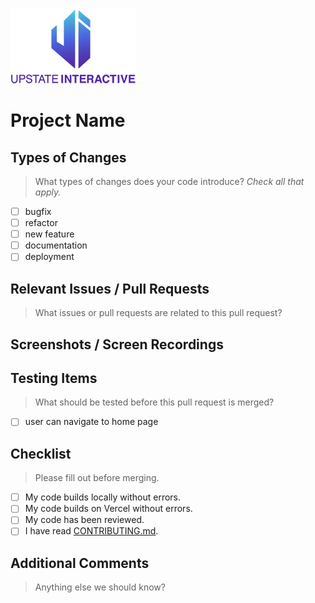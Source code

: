 <img src="sm-grad-logo.png" >

# Project Name

## Types of Changes

> What types of changes does your code introduce? _Check all that apply._

- [ ] bugfix
- [ ] refactor
- [ ] new feature
- [ ] documentation
- [ ] deployment

## Relevant Issues / Pull Requests

> What issues or pull requests are related to this pull request?

## Screenshots / Screen Recordings

## Testing Items

> What should be tested before this pull request is merged?

- [ ] user can navigate to home page

## Checklist

> Please fill out before merging.

- [ ] My code builds locally without errors.
- [ ] My code builds on Vercel without errors.
- [ ] My code has been reviewed.
- [ ] I have read [CONTRIBUTING.md](./CONTRIBUTING.md).

## Additional Comments

> Anything else we should know?